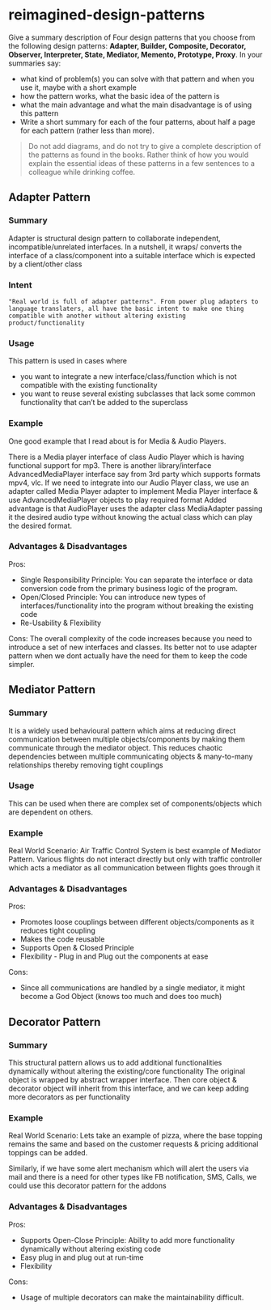 # reimagined-design-patterns

Give a summary description of Four design patterns that you choose from the following design patterns: **Adapter,  Builder, Composite, Decorator, Observer, Interpreter, State, Mediator, Memento, Prototype, Proxy**. In your summaries say:

- what kind of problem(s) you can solve with that pattern and when you use it, maybe with a short example
- how the pattern works, what the basic idea of the pattern is
- what the main advantage and what the main disadvantage is of using this pattern
- Write a short summary for each of the four patterns, about half a page for each pattern (rather less than more). 

> Do not add diagrams, and do not try to give a complete description of the patterns as found in the books. Rather think of how you would explain the essential ideas of these patterns in a few sentences to a colleague while drinking coffee.


## Adapter Pattern

### Summary
Adapter is structural design pattern to collaborate independent, incompatible/unrelated interfaces. 
In a nutshell, it wraps/ converts the interface of a class/component into a suitable interface which is expected by a client/other class

### Intent
    "Real world is full of adapter patterns". From power plug adapters to language translaters, all have the basic intent to make one thing compatible with another without altering existing product/functionality

### Usage
This pattern is used in cases where
 - you want to integrate a new interface/class/function which is not compatible with the existing functionality
 - you want to reuse several existing subclasses that lack some common functionality that can’t be added to the superclass

### Example
One good example that I read about is for Media & Audio Players.

There is a Media player interface of class Audio Player which is having functional support for mp3. There is another library/interface AdvancedMediaPlayer interface say from 3rd party which supports formats mpv4, vlc. 
If we need to integrate into our Audio Player class, we use an adapter called Media Player adapter to implement Media Player interface & use AdvancedMediaPlayer objects to play required format
Added advantage is that AudioPlayer uses the adapter class MediaAdapter passing it the desired audio type without knowing the actual class which can play the desired format. 

### Advantages & Disadvantages
Pros:
- Single Responsibility Principle: You can separate the interface or data conversion code from the primary business logic of the program.
- Open/Closed Principle: You can introduce new types of interfaces/functionality into the program without breaking the existing code
- Re-Usability & Flexibility

Cons: The overall complexity of the code increases because you need to introduce a set of new interfaces and classes. 
Its better not to use adapter pattern when we dont actually have the need for them to keep the code simpler.


## Mediator Pattern

### Summary
It is a widely used behavioural pattern which aims at reducing direct communication between multiple objects/components by making them communicate through the mediator object.
This reduces chaotic dependencies between multiple communicating objects & many-to-many relationships thereby removing tight couplings

### Usage
This can be used when there are complex set of components/objects which are dependent on others.

### Example

Real World Scenario: Air Traffic Control System is best example of Mediator Pattern. 
Various flights do not interact directly but only with traffic controller which acts a mediator as all communication between flights goes through it

### Advantages & Disadvantages
Pros:
 - Promotes loose couplings between different objects/components as it reduces tight coupling
 - Makes the code reusable
 - Supports Open & Closed Principle
 - Flexibility - Plug in and Plug out the components at ease

Cons:
 - Since all communications are handled by a single mediator, it might become a God Object (knows too much and does too much)

## Decorator Pattern

### Summary
This structural pattern allows us to add additional functionalities dynamically without altering the existing/core functionality
The original object is wrapped by abstract wrapper interface. Then core object & decorator object will inherit from this interface, and we can keep adding more decorators as per functionality

### Example
Real World Scenario: 
Lets take an example of pizza, where the base topping remains the same and based on the customer requests & pricing additional toppings can be added.

Similarly, if we have some alert mechanism which will alert the users via mail and there is a need for other types like FB notification, SMS, Calls, we could use this decorator pattern for the addons

### Advantages & Disadvantages
Pros:
 - Supports Open-Close Principle: Ability to add more functionality dynamically without altering existing code
 - Easy plug in and plug out at run-time
 - Flexibility

Cons:
 - Usage of multiple decorators can make the maintainability difficult.
